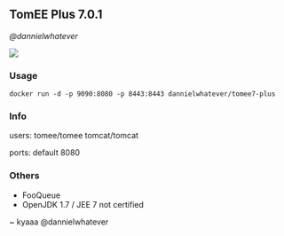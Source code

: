

## TomEE Plus  7.0.1 
 *@dannielwhatever*

[![](https://images.microbadger.com/badges/image/dannielwhatever/tomee7-plus.svg)](https://microbadger.com/images/dannielwhatever/tomee7-plus)

### Usage

    docker run -d -p 9090:8080 -p 8443:8443 dannielwhatever/tomee7-plus


### Info

users:
tomee/tomee
tomcat/tomcat


ports:
default 8080


### Others

- FooQueue
- OpenJDK 1.7 / JEE 7 not certified







~ kyaaa @dannielwhatever






